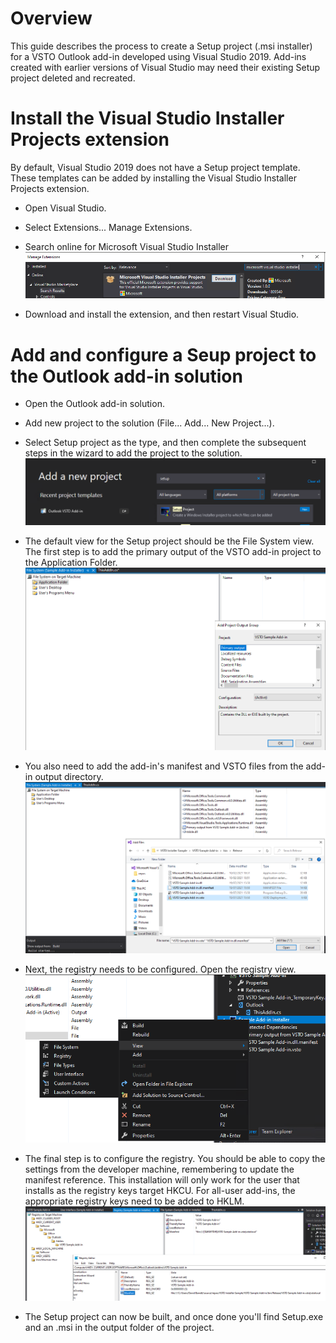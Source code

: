 # Overview

This guide describes the process to create a Setup project (.msi installer) for a VSTO Outlook add-in developed using Visual Studio 2019.  Add-ins created with earlier versions of Visual Studio may need their existing Setup project deleted and recreated.

# Install the Visual Studio Installer Projects extension

By default, Visual Studio 2019 does not have a Setup project template.  These templates can be added by installing the Visual Studio Installer Projects extension.

* Open Visual Studio.

* Select Extensions... Manage Extensions.

* Search online for Microsoft Visual Studio Installer
![Search for Microsoft Visual Studio Installer](images/Install%20Visual%20Studio%20Installer%20module.png)

* Download and install the extension, and then restart Visual Studio.

# Add and configure a Seup project to the Outlook add-in solution

* Open the Outlook add-in solution.

* Add new project to the solution (File... Add... New Project...).

* Select Setup project as the type, and then complete the subsequent steps in the wizard to add the project to the solution.
![Add Setup project to solution](images/Add%20new%20Setup%20project.png)

* The default view for the Setup project should be the File System view.  The first step is to add the primary output of the VSTO add-in project to the Application Folder.
![Add primary output of add-in project](images/File%20System%20-%20add%20primary%20output.png)

* You also need to add the add-in's manifest and VSTO files from the add-in output directory.
![Add VSTO and manifest files](images/File%20System%20-%20add%20manifest%20and%20VSTO.png)

* Next, the registry needs to be configured.  Open the registry view.
![Open Registry view](images/Installer%20views.png)

* The final step is to configure the registry.  You should be able to copy the settings from the developer machine, remembering to update the manifest reference.  This installation will only work for the user that installs as the registry keys target HKCU.  For all-user add-ins, the appropriate registry keys need to be added to HKLM.
![Add registry keys](images/Registry%20-%20configure%20HKCU.png)

* The Setup project can now be built, and once done you'll find Setup.exe and an .msi in the output folder of the project.

